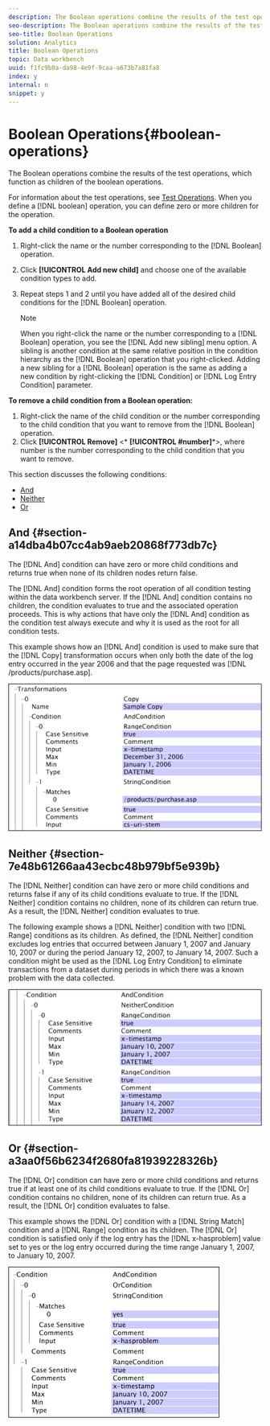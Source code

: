 ```yaml
---
description: The Boolean operations combine the results of the test operations, which function as children of the boolean operations.
seo-description: The Boolean operations combine the results of the test operations, which function as children of the boolean operations.
seo-title: Boolean Operations
solution: Analytics
title: Boolean Operations
topic: Data workbench
uuid: f1fc9b0a-da98-4e9f-9caa-a673b7a81fa8
index: y
internal: n
snippet: y
---
```


# Boolean Operations{#boolean-operations}

The Boolean operations combine the results of the test operations, which function as children of the boolean operations.

 For information about the test operations, see [Test Operations](../../../../home/c-dataset-const-proc/c-conditions/c-test-ops/c-test-ops.md#concept-c4bf6cb9e7a94cc7ac49ca9b0b1a2144). When you define a [!DNL boolean] operation, you can define zero or more children for the operation.

**To add a child condition to a Boolean operation**

1. Right-click the name or the number corresponding to the [!DNL Boolean] operation. 
1. Click **[!UICONTROL Add new child]** and choose one of the available condition types to add. 
1. Repeat steps 1 and 2 until you have added all of the desired child conditions for the [!DNL Boolean] operation.

   >[!NOTE]
   >
   >When you right-click the name or the number corresponding to a [!DNL Boolean] operation, you see the [!DNL Add new sibling] menu option. A sibling is another condition at the same relative position in the condition hierarchy as the [!DNL Boolean] operation that you right-clicked. Adding a new sibling for a [!DNL Boolean] operation is the same as adding a new condition by right-clicking the [!DNL Condition] or [!DNL Log Entry Condition] parameter.

**To remove a child condition from a Boolean operation:**

1. Right-click the name of the child condition or the number corresponding to the child condition that you want to remove from the [!DNL Boolean] operation. 
1. Click **[!UICONTROL Remove]** <* **[!UICONTROL #number]***>, where number is the number corresponding to the child condition that you want to remove.

This section discusses the following conditions:

* [And](../../../../home/c-dataset-const-proc/c-conditions/c-test-ops/c-boolean-ops.md#section-a14dba4b07cc4ab9aeb20868f773db7c) 
* [Neither](../../../../home/c-dataset-const-proc/c-conditions/c-test-ops/c-boolean-ops.md#section-7e48b61266aa43ecbc48b979bf5e939b) 
* [Or](../../../../home/c-dataset-const-proc/c-conditions/c-test-ops/c-boolean-ops.md#section-a3aa0f56b6234f2680fa81939228326b)

## And {#section-a14dba4b07cc4ab9aeb20868f773db7c}

The [!DNL And] condition can have zero or more child conditions and returns true when none of its children nodes return false.

The [!DNL And] condition forms the root operation of all condition testing within the data workbench server. If the [!DNL And] condition contains no children, the condition evaluates to true and the associated operation proceeds. This is why actions that have only the [!DNL And] condition as the condition test always execute and why it is used as the root for all condition tests.

This example shows how an [!DNL And] condition is used to make sure that the [!DNL Copy] transformation occurs when only both the date of the log entry occurred in the year 2006 and that the page requested was [!DNL /products/purchase.asp].

![](assets/cfg_Condition_AndCondition.png)

## Neither {#section-7e48b61266aa43ecbc48b979bf5e939b}

The [!DNL Neither] condition can have zero or more child conditions and returns false if any of its child conditions evaluate to true. If the [!DNL Neither] condition contains no children, none of its children can return true. As a result, the [!DNL Neither] condition evaluates to true.

The following example shows a [!DNL Neither] condition with two [!DNL Range] conditions as its children. As defined, the [!DNL Neither] condition excludes log entries that occurred between January 1, 2007 and January 10, 2007 or during the period January 12, 2007, to January 14, 2007. Such a condition might be used as the [!DNL Log Entry Condition] to eliminate transactions from a dataset during periods in which there was a known problem with the data collected.

![](assets/cfg_Condition_NeitherCondition.png)

## Or {#section-a3aa0f56b6234f2680fa81939228326b}

The [!DNL Or] condition can have zero or more child conditions and returns true if at least one of its child conditions evaluate to true. If the [!DNL Or] condition contains no children, none of its children can return true. As a result, the [!DNL Or] condition evaluates to false.

This example shows the [!DNL Or] condition with a [!DNL String Match] condition and a [!DNL Range] condition as its children. The [!DNL Or] condition is satisfied only if the log entry has the [!DNL x-hasproblem] value set to yes or the log entry occurred during the time range January 1, 2007, to January 10, 2007.

![](assets/cfg_Condition_OrCondition.png)

